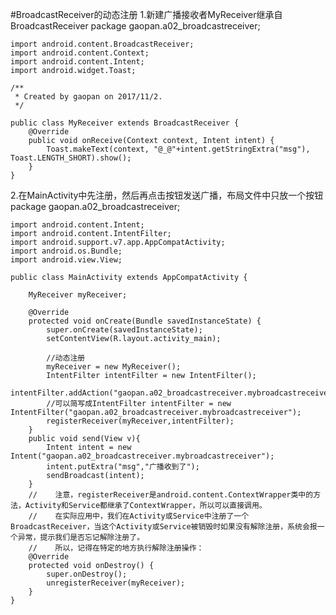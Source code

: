 #BroadcastReceiver的动态注册
1.新建广播接收者MyReceiver继承自BroadcastReceiver
	package gaopan.a02_broadcastreceiver;
	
	import android.content.BroadcastReceiver;
	import android.content.Context;
	import android.content.Intent;
	import android.widget.Toast;
	
	/**
	 * Created by gaopan on 2017/11/2.
	 */
	
	public class MyReceiver extends BroadcastReceiver {
	    @Override
	    public void onReceive(Context context, Intent intent) {
	        Toast.makeText(context, "@_@"+intent.getStringExtra("msg"), Toast.LENGTH_SHORT).show();
	    }
	}
2.在MainActivity中先注册，然后再点击按钮发送广播，布局文件中只放一个按钮
	package gaopan.a02_broadcastreceiver;
	
	import android.content.Intent;
	import android.content.IntentFilter;
	import android.support.v7.app.AppCompatActivity;
	import android.os.Bundle;
	import android.view.View;
	
	public class MainActivity extends AppCompatActivity {
	
	    MyReceiver myReceiver;
	
	    @Override
	    protected void onCreate(Bundle savedInstanceState) {
	        super.onCreate(savedInstanceState);
	        setContentView(R.layout.activity_main);
	
	        //动态注册
	        myReceiver = new MyReceiver();
	        IntentFilter intentFilter = new IntentFilter();
	        intentFilter.addAction("gaopan.a02_broadcastreceiver.mybroadcastreceiver");
	        //可以简写成IntentFilter intentFilter = new IntentFilter("gaopan.a02_broadcastreceiver.mybroadcastreceiver");
	        registerReceiver(myReceiver,intentFilter);
	    }
	    public void send(View v){
	        Intent intent = new Intent("gaopan.a02_broadcastreceiver.mybroadcastreceiver");
	        intent.putExtra("msg","广播收到了");
	        sendBroadcast(intent);
	    }
		//    注意，registerReceiver是android.content.ContextWrapper类中的方法，Activity和Service都继承了ContextWrapper，所以可以直接调用。
		//    在实际应用中，我们在Activity或Service中注册了一个BroadcastReceiver，当这个Activity或Service被销毁时如果没有解除注册，系统会报一个异常，提示我们是否忘记解除注册了。
		//    所以，记得在特定的地方执行解除注册操作：
	    @Override
	    protected void onDestroy() {
	        super.onDestroy();
	        unregisterReceiver(myReceiver);
	    }
	}


